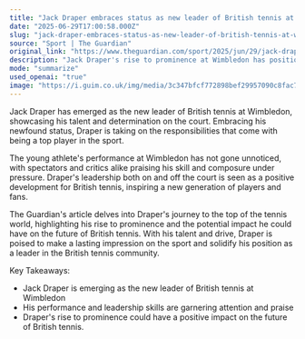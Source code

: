 ```yaml
---
title: "Jack Draper embraces status as new leader of British tennis at Wimbledon"
date: "2025-06-29T17:00:58.000Z"
slug: "jack-draper-embraces-status-as-new-leader-of-british-tennis-at-wimbledon"
source: "Sport | The Guardian"
original_link: "https://www.theguardian.com/sport/2025/jun/29/jack-draper-british-tennis-wimbledon-2025"
description: "Jack Draper's rise to prominence at Wimbledon has positioned him as the new leader of British tennis, inspiring a new generation of players and fans with his talent and determination on the court."
mode: "summarize"
used_openai: "true"
image: "https://i.guim.co.uk/img/media/3c347bfcf772898bef29957090c8fac768705644/208_0_3502_2802/master/3502.jpg?width=1200&height=630&quality=85&auto=format&fit=crop&overlay-align=bottom%2Cleft&overlay-width=100p&overlay-base64=L2ltZy9zdGF0aWMvb3ZlcmxheXMvdGctZGVmYXVsdC5wbmc&enable=upscale&s=19017a5b00e70c52151bbc9b789c7f0d"
---
```


Jack Draper has emerged as the new leader of British tennis at Wimbledon, showcasing his talent and determination on the court. Embracing his newfound status, Draper is taking on the responsibilities that come with being a top player in the sport.

The young athlete's performance at Wimbledon has not gone unnoticed, with spectators and critics alike praising his skill and composure under pressure. Draper's leadership both on and off the court is seen as a positive development for British tennis, inspiring a new generation of players and fans.

The Guardian's article delves into Draper's journey to the top of the tennis world, highlighting his rise to prominence and the potential impact he could have on the future of British tennis. With his talent and drive, Draper is poised to make a lasting impression on the sport and solidify his position as a leader in the British tennis community.

Key Takeaways:
- Jack Draper is emerging as the new leader of British tennis at Wimbledon
- His performance and leadership skills are garnering attention and praise
- Draper's rise to prominence could have a positive impact on the future of British tennis.